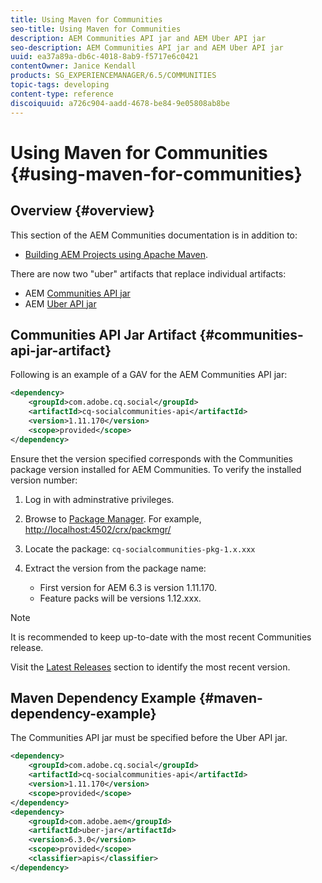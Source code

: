 ```yaml
---
title: Using Maven for Communities
seo-title: Using Maven for Communities
description: AEM Communities API jar and AEM Uber API jar
seo-description: AEM Communities API jar and AEM Uber API jar
uuid: ea37a89a-db6c-4018-8ab9-f5717e6c0421
contentOwner: Janice Kendall
products: SG_EXPERIENCEMANAGER/6.5/COMMUNITIES
topic-tags: developing
content-type: reference
discoiquuid: a726c904-aadd-4678-be84-9e05808ab8be
---
```


# Using Maven for Communities {#using-maven-for-communities}

## Overview {#overview}

This section of the AEM Communities documentation is in addition to:

* [Building AEM Projects using Apache Maven](../../help/sites-developing/ht-projects-maven.md).

There are now two "uber" artifacts that replace individual artifacts:

* AEM [Communities API jar](#communities-api-jar-artifact)
* AEM [Uber API jar](../../help/sites-developing/ht-projects-maven.md#what-is-the-uberjar)

## Communities API Jar Artifact {#communities-api-jar-artifact}

Following is an example of a GAV for the AEM Communities API jar:

```xml
<dependency>
    <groupId>com.adobe.cq.social</groupId>
    <artifactId>cq-socialcommunities-api</artifactId>
    <version>1.11.170</version>
    <scope>provided</scope>
</dependency>

```

Ensure thet the version specified corresponds with the Communities package version installed for AEM Communities. To verify the installed version number:

1. Log in with adminstrative privileges.
1. Browse to [Package Manager](../../help/sites-administering/package-manager.md). For example, [http://localhost:4502/crx/packmgr/](http://localhost:4502/crx/packmgr/)

1. Locate the package: `cq-socialcommunities-pkg-1.x.xxx`
1. Extract the version from the package name:
   * First version for AEM 6.3 is version 1.11.170.
   * Feature packs will be versions 1.12.xxx.

>[!NOTE]
>
>It is recommended to keep up-to-date with the most recent Communities release.
>
>Visit the [Latest Releases](deploy-communities.md#latest-releases) section to identify the most recent version.

## Maven Dependency Example {#maven-dependency-example}

The Communities API jar must be specified before the Uber API jar.

```xml
<dependency>
    <groupId>com.adobe.cq.social</groupId>
    <artifactId>cq-socialcommunities-api</artifactId>
    <version>1.11.170</version>
    <scope>provided</scope>
</dependency>
<dependency>
    <groupId>com.adobe.aem</groupId>
    <artifactId>uber-jar</artifactId>
    <version>6.3.0</version>
    <scope>provided</scope>
    <classifier>apis</classifier>
</dependency>
```
